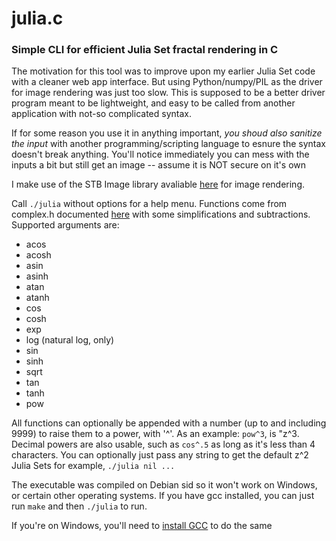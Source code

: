 # julia.c

### Simple CLI for efficient Julia Set fractal rendering in C

The motivation for this tool was to improve upon my earlier Julia Set code 
with a cleaner web app interface. But using Python/numpy/PIL as the driver for 
image rendering was just too slow. This is supposed to be a better driver program 
meant to be lightweight, and easy to be called from another application with 
not-so complicated syntax. 

If for some reason you use it in anything important, *you shoud also sanitize the input*
with another programming/scripting language to esnure the syntax doesn't break anything.
You'll notice immediately you can mess with the inputs a bit but still get an image 
-- assume it is NOT secure on it's own

I make use of the STB Image library avaliable [here](https://github.com/nothings/stb) for image
rendering.

Call `./julia` without options for a help menu. Functions come from complex.h
documented [here](https://code-reference.com/c/complex.h) with some
simplifications and subtractions. Supported arguments are:

- acos 
- acosh 
- asin 
- asinh 
- atan 
- atanh 
- cos 
- cosh 
- exp 
- log (natural log, only) 
- sin 
- sinh 
- sqrt 
- tan 
- tanh
- pow 

All functions can optionally be appended with a number (up to and including 9999) 
to raise them to a power, with '^'. As an example: `pow^3`, is "z^3. Decimal powers are
also usable, such as `cos^.5` as long as it's less than 4 characters. You can optionally 
just pass any string to get the default z^2 Julia Sets for example, `./julia nil ...`

The executable was compiled on Debian sid so it won't work on Windows, or certain other
operating systems. If you have gcc installed, you can just run `make` and then `./julia`
to run. 

If you're on Windows, you'll need to [install GCC](https://gcc.gnu.org/install/binaries.html)
to do the same
